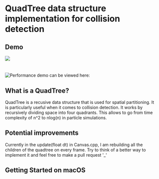 # QuadTree data structure implementation for collision detection 

## Demo 
![](https://github.com/rick-n-shawty/QuadTree/blob/main/QuadTreeVid.gif)
#
![Performance demo can be viewed here: ](https://youtu.be/pj_C5bQpkV4)

## What is a QuadTree?
QuadTree is a recusive data structure that is used for spatial partitioning. It is particularly 
useful when it comes to collision detection. It works by recursively dividing space into four quadrants. This allows to go from time complexity of n^2 to nlog(n) in particle simulations.   

## Potential improvements 
Currently in the update(float dt) in Canvas.cpp, I am rebuilding all the children of the quadtree on every frame. Try to think of a better way to implement it and feel free to make a pull request '_'

## Getting Started on macOS

